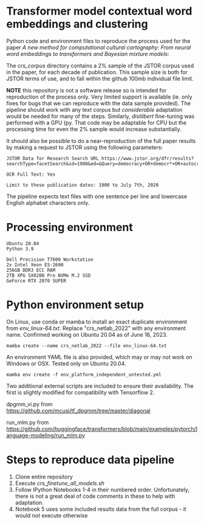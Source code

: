 # Transformer model contextual word embeddings and clustering

Python code and environment files to reproduce the process used for the paper *A new method for computational cultural cartography: From neural word embeddings to transformers and Bayesian mixture models*: 


The *crs_corpus* directory contains a 2% sample of the JSTOR corpus used in the paper, for each decade of publication. This sample size is both for JSTOR terms of use, and to fall within the github 100mb individual file limit.

**NOTE** this repository is not a software release so is intended for reproduction of the process only. Very limited support is available (ie. only fixes for bugs that we can reproduce with the data sample provided). The pipeline should work with any text corpus but *considerable* adaptation would be needed for many of the steps. Similarly, *distilbert* fine-tuning was performed with a GPU (py. That code may be adaptable for CPU but the processing time for even the 2% sample would increase substantially.

It should also be possible to do a near-reproduction of the full paper results by making a request to JSTOR using the following parameters:

```
JSTOR Data for Research Search URL https://www.jstor.org/dfr/results?searchType=facetSearch&sd=1900&ed=&Query=democracy+OR+democr*+OR+autocracy+OR+autocr*+OR+authoritarianism+OR+authoritar*+OR+populism+OR+populis*&acc=dfr

OCR Full Text: Yes

Limit to these publication dates: 1900 to July 7th, 2020
```

The pipeline expects text files with one sentence per line and lowercase English alphabet characters only.


# Processing environment

```
Ubuntu 20.04
Python 3.9

Dell Precision T7600 Workstation
2x Intel Xeon E5-2690
256GB DDR3 ECC RAM
2TB XPG SX8200 Pro NVMe M.2 SSD
GeForce RTX 2070 SUPER
```

# Python environment setup

On Linux, use conda or mamba to install an exact duplicate environment from *env_linux-64.txt*. Replace "crs_netlab_2022" with any environment name. Confirmed working on Ubuntu 20.04 as of June 16, 2023.

```
mamba create --name crs_netlab_2022 --file env_linux-64.txt
```

An environment YAML file is also provided, which may or may not work on Windows or OSX. Tested only on Ubuntu 20.04.

```
mamba env create -f env_platform_independent_untested.yml
```

Two additional external scripts are included to ensure their availability. The first is slightly modified for compatibility with Tensorflow 2.

dpgmm_vi.py from https://github.com/mcusi/tf_dpgmm/tree/master/diagonal

run_mlm.py from https://github.com/huggingface/transformers/blob/main/examples/pytorch/language-modeling/run_mlm.py

# Steps to reproduce data pipeline

1. Clone entire repository
2. Execute *crs_finetune_all_models.sh*
3. Follow IPython Notebooks 1-4 in their numbered order. Unfortunately, there is not a great deal of code comments in these to help with adaptation.
4. Notebook 5 uses some included results data from the full corpus - it would not execute otherwise
